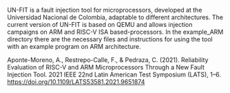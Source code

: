 UN-FIT is a fault injection tool for microprocessors, developed at the Universidad Nacional de Colombia, adaptable to different architectures. The current version of UN-FIT is based on QEMU and allows injection campaigns on ARM and RISC-V ISA based-processors.
In the example_ARM directory there are the necessary files and instructions for using the tool with an example program on ARM architecture.

Aponte-Moreno, A., Restrepo-Calle, F., & Pedraza, C. (2021). Reliability Evaluation of RISC-V and ARM Microprocessors Through a New Fault Injection Tool. 2021 IEEE 22nd Latin American Test Symposium (LATS), 1–6. https://doi.org/10.1109/LATS53581.2021.9651874
